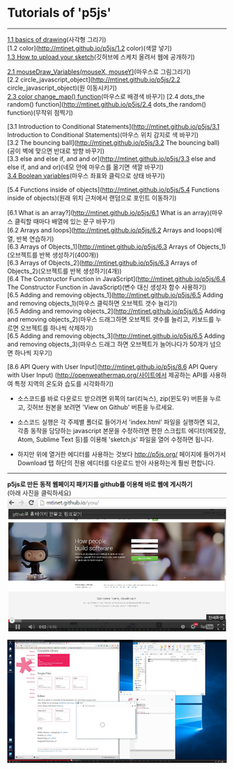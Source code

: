 # Tutorials of **'p5js'**
---

[1.1 basics of drawing](http://mtinet.github.io/p5js/1.1%20basics%20of%20drawing)(사각형 그리기)  
[1.2 color](http://mtinet.github.io/p5js/1.2 color)(색깔 넣기)  
[1.3 How to upload your sketch](https://www.youtube.com/watch?v=8HPYsDTk17A)(깃허브에 스케치 올려서 웹에 공개하기)  
  
[2.1 mouseDraw_Variables(mouseX, mouseY)](http://mtinet.github.io/p5js/2.1%20mouseDraw_Variables(mouseX,%20mouseY))(마우스로 그림그리기)  
[2.2 circle_javascript_object](http://mtinet.github.io/p5js/2.2 circle_javascript_object)(원 이동시키기)  
[2.3 color change_map() function](http://mtinet.github.io/p5js/2.3%20color%20change_map()%20function)(마우스로 배경색 바꾸기)
[2.4 dots_the random() function](http://mtinet.github.io/p5js/2.4 dots_the random() function)(무작위 점찍기)   
  
[3.1 Introduction to Conditional Statements](http://mtinet.github.io/p5js/3.1 Introduction to Conditional Statements)(마우스 위치 감지로 색 바꾸기)  
[3.2 The bouncing ball](http://mtinet.github.io/p5js/3.2 The bouncing ball)(공이 벽에 맞으면 반대로 방향 바꾸기)  
[3.3 else and else if, and and or](http://mtinet.github.io/p5js/3.3 else and else if, and and or)(네모 안에 마우스를 옮기면 색깔 바꾸기)  
[3.4 Boolean variables](http://mtinet.github.io/p5js/3.4%20Boolean%20variables/)(마우스 좌표와 클릭으로 상태 바꾸기)

[5.4 Functions inside of objects](http://mtinet.github.io/p5js/5.4 Functions inside of objects)(원래 위치 근처에서 랜덤으로 포인트 이동하기)  

[6.1 What is an array?](http://mtinet.github.io/p5js/6.1 What is an array)(마우스 클릭할 때마다 배열에 있는 문구 바꾸기)  
[6.2 Arrays and loops](http://mtinet.github.io/p5js/6.2 Arrays and loops)(배열, 반복 연습하기)  
[6.3 Arrays of Objects_1](http://mtinet.github.io/p5js/6.3 Arrays of Objects_1)(오브젝트를 반복 생성하기(400개))  
[6.3 Arrays of Objects_2](http://mtinet.github.io/p5js/6.3 Arrays of Objects_2)(오브젝트를 반복 생성하기(4개))   
[6.4 The Constructor Function in JavaScript](http://mtinet.github.io/p5js/6.4 The Constructor Function in JavaScript)(변수 대신 생성자 함수 사용하기)  
[6.5 Adding and removing objects_1](http://mtinet.github.io/p5js/6.5 Adding and removing objects_1)(마우스 클릭하면 오브젝트 갯수 늘리기)  
[6.5 Adding and removing objects_2](http://mtinet.github.io/p5js/6.5 Adding and removing objects_2)(마우스 드래그하면 오브젝트 갯수를 늘리고, 키보드를 누르면 오브젝트를 하나씩 삭제하기)  
[6.5 Adding and removing objects_3](http://mtinet.github.io/p5js/6.5 Adding and removing objects_3)(마우스 드래그 하면 오브젝트가 늘어나다가 50개가 넘으면 하나씩 지우기)   

[8.6 API Query with User Input](http://mtinet.github.io/p5js/8.6 API Query with User Input) (http://openweathermap.org/사이트에서 제공하는 API를 사용하여 특정 지역의 온도와 습도를 시각화하기)  


* 소스코드를 바로 다운로드 받으려면 위쪽의 tar(리눅스), zip(윈도우) 버튼을 누르고, 깃허브 원본을 보려면 'View on Github' 버튼을 누르세요.   
* 소스코드 실행은 각 주제별 폴더로 들어가서 'index.html' 파일을 실행하면 되고, 각종 동작을 담당하는 javascript 본문을 수정하려면 편한 스크립트 에디터(메모장, Atom, Sublime Text 등)를 이용해 'sketch.js' 파일을 열어 수정하면 됩니다.   

* 하지만 위에 열거한 에디터를 사용하는 것보다 http://p5js.org/ 페이지에 들어가서 Download 탭 하단의 전용 에디터를 다운로드 받아 사용하는게 훨씬 편합니다. 

---
 
**p5js로 만든 동적 웹페이지 패키지를 github를 이용해 바로 웹에 게시하기**  
(아래 사진을 클릭하세요)  
[![](https://raw.githubusercontent.com/mtinet/p5js/gh-pages/youtube_link.png)](https://www.youtube.com/watch?v=M2IyIdhppaA)

[![](https://raw.githubusercontent.com/mtinet/p5js/gh-pages/p5js_github.png)](http://www.youtube.com/v/M2IyIdhppaA)
